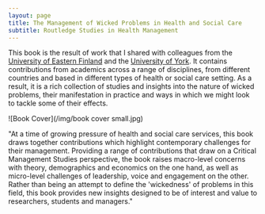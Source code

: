 ```yaml
---
layout: page
title: The Management of Wicked Problems in Health and Social Care
subtitle: Routledge Studies in Health Management
---
```


This book is the result of work that I shared with colleagues from the [University of Eastern Finland](https://www.uef.fi/etusivu) and the [University of York](https://www.york.ac.uk/). It contains contributions from academics across a range of disciplines, from different countries and based in different types of health or social care setting. As a result, it is a rich collection of studies and insights into the nature of wicked problems, their manifestation in practice and ways in which we might look to tackle some of their effects.

![Book Cover](/img/book cover small.jpg)

"At a time of growing pressure of health and social care services, this book draws together contributions which highlight contemporary challenges for their management. Providing a range of contributions that draw on  a Critical Management Studies perspective, the book raises macro-level concerns with theory, demographics and economics on the one hand, as well as micro-level challenges of leadership, voice and engagement on the other. Rather than being an attempt to define the 'wickedness' of problems in this field, this book provides new insights designed to be of interest and value to researchers, students and managers."
